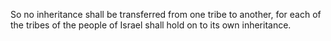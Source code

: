 So no inheritance shall be transferred from one tribe to another, for each of the tribes of the people of Israel shall hold on to its own inheritance.
